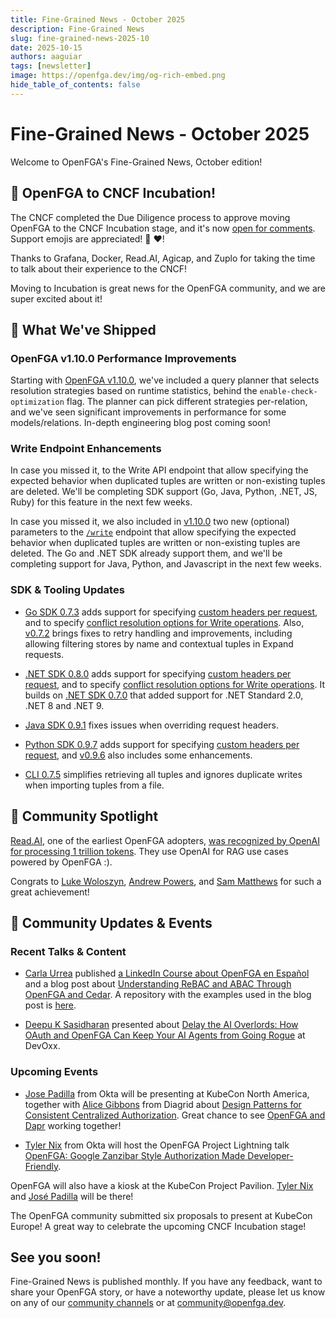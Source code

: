 ```yaml
---
title: Fine-Grained News - October 2025
description: Fine-Grained News
slug: fine-grained-news-2025-10
date: 2025-10-15
authors: aaguiar
tags: [newsletter]
image: https://openfga.dev/img/og-rich-embed.png
hide_table_of_contents: false
---
```

# Fine-Grained News - October 2025

Welcome to OpenFGA's Fine-Grained News, October edition!

## 🎉 OpenFGA to CNCF Incubation!

The CNCF completed the Due Diligence process to approve moving OpenFGA to the CNCF Incubation stage, and it's now [open for comments](https://github.com/cncf/toc/pull/1923). Support emojis are appreciated! 🚀 ❤️!

Thanks to Grafana, Docker, Read.AI, Agicap, and Zuplo for taking the time to talk about their experience to the CNCF! 

Moving to Incubation is great news for the OpenFGA community, and we are super excited about it!

## 🚀 What We've Shipped

### OpenFGA v1.10.0 Performance Improvements

Starting with [OpenFGA v1.10.0](https://github.com/openfga/openfga/releases/tag/v1.10.0), we've included a query planner that selects resolution strategies based on runtime statistics, behind the `enable-check-optimization` flag. The planner can pick different strategies per-relation, and we've seen significant improvements in performance for some models/relations. In-depth engineering blog post coming soon!

### Write Endpoint Enhancements  

In case you missed it, to the Write API endpoint that allow specifying the expected behavior when duplicated tuples are written or non-existing tuples are deleted. We'll be completing SDK support (Go, Java, Python, .NET, JS, Ruby) for this feature in the next few weeks.

In case you missed it, we also included in [v1.10.0](https://github.com/openfga/openfga/releases/tag/v1.10.0) two new (optional) parameters to the [`/write`](https://openfga.dev/api/service#/Relationship%20Tuples/Write) endpoint that allow specifying the expected behavior when duplicated tuples are written or non-existing tuples are deleted. The Go and .NET SDK already support them, and we'll be completing support for Java, Python, and Javascript in the next few weeks.

### SDK & Tooling Updates

- [Go SDK 0.7.3](https://github.com/openfga/go-sdk/releases/tag/v0.7.3) adds support for specifying [custom headers per request](https://github.com/openfga/go-sdk#custom-headers), and to specify [conflict resolution options for Write operations](https://github.com/openfga/go-sdk/blob/v0.7.3/README.md#conflict-options-for-write-operations). Also, [v0.7.2](https://github.com/openfga/go-sdk/releases/tag/v0.7.2) brings fixes to retry handling and improvements, including allowing filtering stores by name and contextual tuples in Expand requests.

- [.NET SDK 0.8.0](https://github.com/openfga/dotnet-sdk/releases/tag/v0.8.0) adds support for specifying [custom headers per request](https://github.com/openfga/dotnet-sdk?tab=readme-ov-file#per-request-headers), and to specify [conflict resolution options for Write operations](https://github.com/openfga/dotnet-sdk?tab=readme-ov-file#conflict-options-for-write-operations).  It builds on [.NET SDK 0.7.0](https://github.com/openfga/dotnet-sdk/releases/tag/v0.7.0) that added support for .NET Standard 2.0, .NET 8 and .NET 9.

- [Java SDK 0.9.1](https://github.com/openfga/java-sdk/releases/tag/v0.9.1) fixes issues when overriding request headers.

- [Python SDK 0.9.7](https://github.com/openfga/python-sdk/releases/tag/v0.9.7) adds support for specifying [custom headers per request](https://github.com/openfga/python-sdk?tab=readme-ov-file#custom-headers), and [v0.9.6](https://github.com/openfga/python-sdk/releases/tag/v0.9.6) also includes some enhancements.

- [CLI 0.7.5](https://github.com/openfga/cli/releases/tag/v0.7.5) simplifies retrieving all tuples and ignores duplicate writes when importing tuples from a file.

## 🌟 Community Spotlight

[Read.AI](https://read.ai/), one of the earliest OpenFGA adopters, [was recognized by OpenAI for processing 1 trillion tokens](https://www.linkedin.com/posts/readinc_huge-shout-out-to-this-crew-and-all-read-activity-7384229591386783744-noSI). They use OpenAI for RAG use cases powered by OpenFGA :).

Congrats to [Luke Woloszyn](https://www.linkedin.com/in/lukewoloszyn/), [Andrew Powers](https://www.linkedin.com/in/andrew-powers-geo/), and [Sam Matthews](https://www.linkedin.com/in/mapsam/) for such a great achievement!

## 📣 Community Updates & Events

### Recent Talks & Content

- [Carla Urrea](https://www.linkedin.com/in/carlastabile/) published [a LinkedIn Course about OpenFGA en Español](https://www.linkedin.com/learning/openfga-implementacion-de-fine-grained-authorization/que-es-openfga-y-por-que-usarlo) and a blog post about [Understanding ReBAC and ABAC Through OpenFGA and Cedar](https://auth0.com/blog/rebac-abac-openfga-cedar/). A repository with the examples used in the blog post is [here](https://github.com/openfga/openfga-cedar-comparison).
 
- [Deepu K Sasidharan](https://www.linkedin.com/in/deepu05/) presented about [Delay the AI Overlords: How OAuth and OpenFGA Can Keep Your AI Agents from Going Rogue](https://www.youtube.com/watch?v=-V251N-pYYI) at DevOxx.

### Upcoming Events

- [Jose Padilla](https://www.linkedin.com/in/joseapadilla/) from Okta will be presenting at KubeCon North America, together with [Alice Gibbons](https://www.linkedin.com/in/alicejgibbons/) from Diagrid about [Design Patterns for Consistent Centralized Authorization](https://kccncna2025.sched.com/event/27Fek). Great chance to see [OpenFGA and Dapr](https://www.cncf.io/projects/dapr/) working together!

- [Tyler Nix](https://www.linkedin.com/in/tylernix/) from Okta will host the OpenFGA Project Lightning talk [OpenFGA: Google Zanzibar Style Authorization Made Developer-Friendly](https://kccncna2025.sched.com/event/27d4i).

OpenFGA will also have a kiosk at the KubeCon Project Pavilion. [Tyler Nix](https://www.linkedin.com/in/tyler-nix/) and [José Padilla](https://www.linkedin.com/in/joseapadilla/) will be there!

The OpenFGA community submitted six proposals to present at KubeCon Europe! A great way to celebrate the upcoming CNCF Incubation stage!

## **See you soon!**

Fine-Grained News is published monthly. If you have any feedback, want to share your OpenFGA story, or have a noteworthy update, please let us know on any of our [community channels](https://openfga.dev/community) or at [community@openfga.dev](mailto:community@openfga.dev).

